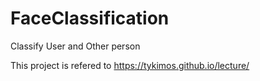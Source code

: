 # FaceClassification
Classify User and Other person



This project is refered to https://tykimos.github.io/lecture/
